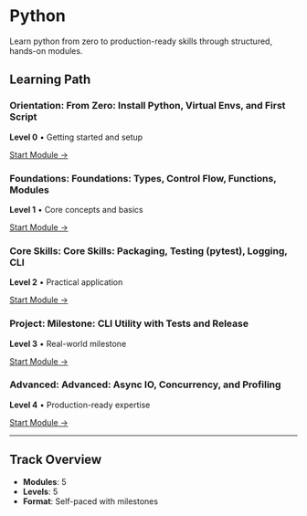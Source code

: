 # Python

Learn python from zero to production-ready skills through structured, hands-on modules.

## Learning Path

### Orientation: From Zero: Install Python, Virtual Envs, and First Script

**Level 0** • Getting started and setup

[Start Module →](https://github.com/AyhamJo7/Zero-2-Pro/blob/main/02-python/py-00-setup.md)

### Foundations: Foundations: Types, Control Flow, Functions, Modules

**Level 1** • Core concepts and basics

[Start Module →](https://github.com/AyhamJo7/Zero-2-Pro/blob/main/02-python/py-01-foundations.md)

### Core Skills: Core Skills: Packaging, Testing (pytest), Logging, CLI

**Level 2** • Practical application

[Start Module →](https://github.com/AyhamJo7/Zero-2-Pro/blob/main/02-python/py-02-core-tooling.md)

### Project: Milestone: CLI Utility with Tests and Release

**Level 3** • Real-world milestone

[Start Module →](https://github.com/AyhamJo7/Zero-2-Pro/blob/main/02-python/py-03-project-cli.md)

### Advanced: Advanced: Async IO, Concurrency, and Profiling

**Level 4** • Production-ready expertise

[Start Module →](https://github.com/AyhamJo7/Zero-2-Pro/blob/main/02-python/py-04-advanced.md)

---

## Track Overview

- **Modules**: 5
- **Levels**: 5
- **Format**: Self-paced with milestones

